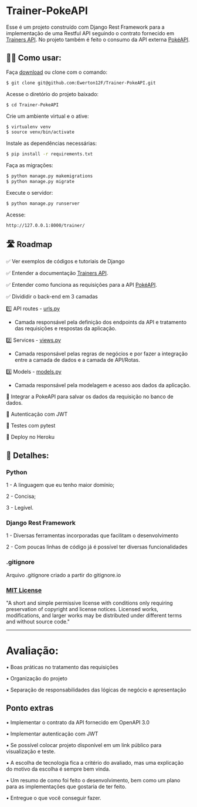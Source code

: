 # Trainer-PokeAPI 

Esse é um projeto construído com Django Rest Framework para a implementação de uma Restful API seguindo o contrato fornecido em [Trainers API](https://app.swaggerhub.com/apis/fernando.celmer/trainers-api/1.0.0). No projeto também é feito o consumo da API externa [PokéAPI](https://pokeapi.co/).
 
## 🧑‍🏫 Como usar:

Faça [download](https://github.com/Ewerton12F/Trainer-PokeAPI/archive/refs/heads/master.zip) ou clone com o comando:

```sh
$ git clone git@github.com:Ewerton12F/Trainer-PokeAPI.git
```

Acesse o diretório do projeto baixado:
```sh
$ cd Trainer-PokeAPI
```

Crie um ambiente virtual e o ative:
```sh
$ virtualenv venv
$ source venv/bin/activate
```

Instale as dependências necessárias:
```sh
$ pip install -r requirements.txt
```

Faça as migrações:
```sh
$ python manage.py makemigrations
$ python manage.py migrate
```

Execute o servidor:
```sh
$ python manage.py runserver
```

Acesse:
```sh
http://127.0.0.1:8000/trainer/
```


## 🛣️ Roadmap
✅ Ver exemplos de códigos e tutoriais de Django

✅ Entender a documentação [Trainers API](https://app.swaggerhub.com/apis/fernando.celmer/trainers-api/1.0.0).

✅ Entender como funciona as requisições para a API [PokéAPI](https://pokeapi.co/).

✅ Divididir o back-end em 3 camadas

1️⃣ API routes - [urls.py](https://github.com/Ewerton12F/Trainer-PokeAPI/blob/master/api/urls.py)

- Camada responsável pela definição dos endpoints da API e tratamento das requisições e respostas da aplicação.

2️⃣ Services - [views.py](https://github.com/Ewerton12F/Trainer-PokeAPI/blob/master/api/views.py)

- Camada responsável pelas regras de negócios e por fazer a integração entre a camada de dados e a camada de API/Rotas.

3️⃣ Models - [models.py](https://github.com/Ewerton12F/Trainer-PokeAPI/blob/master/api/models.py)

- Camada responsável pela modelagem e acesso aos dados da aplicação.

🚧 Integrar a PokeAPI para salvar os dados da requisição no banco de dados.

🚧 Autenticação com JWT

🚧 Testes com pytest

🚧 Deploy no Heroku

## 🚧 Detalhes:

### Python
1 - A linguagem que eu tenho maior domínio;

2 - Concisa;

3 - Legível.

### Django Rest Framework
1 - Diversas ferramentas incorporadas que facilitam o desenvolvimento

2 - Com poucas linhas de código já é possível ter diversas funcionalidades

### .gitignore
Arquivo .gitignore criado a partir do gitignore.io

### [MIT License](https://choosealicense.com/licenses/mit/)
"A short and simple permissive license with conditions only requiring preservation
of copyright and license notices. Licensed works, modifications, and larger works
may be distributed under different terms and without source code."

---

# Avaliação:
• Boas práticas no tratamento das requisições

• Organização do projeto

• Separação de responsabilidades das lógicas de negócio e apresentação

## Ponto extras
• Implementar o contrato da API fornecido em OpenAPI 3.0

• Implementar autenticação com JWT

• Se possível colocar projeto disponível em um link público para visualização e teste.

• A escolha de tecnologia fica a critério do avaliado, mas uma explicação do motivo da escolha é sempre bem vinda.

• Um resumo de como foi feito o desenvolvimento, bem como um plano para as implementações que gostaria de ter feito.

• Entregue o que você conseguir fazer.